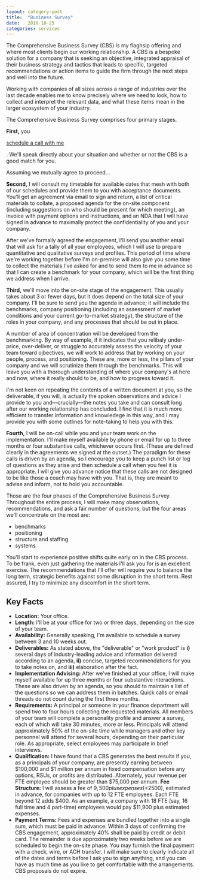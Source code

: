 ```yaml
---
layout: category-post
title:  "Business Survey"
date:   2018-10-25
categories: services
---
```

The Comprehensive Business Survey (CBS) is my flaghsip offering and where most clients begin our working relationship. A CBS is a bespoke solution for a company that is seeking an objective, integrated appraisal of their business strategy and tactics that leads to specific, targeted recommendations or action items to guide the firm through the next steps and well into the future.

Working with companies of all sizes across a range of industries over the last decade enables me to know precisely where we need to look, how to collect and interpret the relevant data, and what these items mean in the larger ecosystem of your industry.

The Comprehensive Business Survey comprises four primary stages.

**First,** you<!-- Calendly link widget begin --> <link href="https://assets.calendly.com/assets/external/widget.css" rel="stylesheet">
<script src="https://assets.calendly.com/assets/external/widget.js" type="text/javascript"></script>
<a href="" onclick="Calendly.showPopupWidget('https://calendly.com/swae/15');return false;">schedule a call with me</a>
<!-- Calendly link widget end -->. We'll speak directly about your situation and whether or not the CBS is a good match for you.

Assuming we mutually agree to proceed...

**Second,** I will consult my timetable for available dates that mesh with both of our schedules and provide them to you with acceptance documents. You'll get an agreement via email to sign and return, a list of critical materials to collate, a proposed agenda for the on-site component (including suggestions on who should be present for which meeting), an invoice with payment options and instructions, and an NDA that I will have signed in advance to maximally protect the confidentiality of you and your company.

After we've formally agreed the engagement, I'll send you another email that will ask for a tally of all your employees, which I will use to prepare quantitative and qualitative surveys and profiles. This period of time where we're working together before I'm on-premise will also give you some time to collect the materials I've asked for and to send them to me in advance so that I can create a benchmark for your company, which will be the first thing we address when I arrive.

**Third,** we'll move into the on-site stage of the engagement. This usually takes about 3 or fewer days, but it does depend on the total size of your company. I'll be sure to send you the agenda in advance; it will include the benchmarks, company positioning (including an assessment of market conditions and your current go-to-market strategy), the structure of the roles in your company, and any processes that should be put in place.

A number of area of concentration will be developed from the benchmarking. By way of example, if it indicates that you relibaly under-price, over-deliver, or struggle to accurately assess the velocity of your team toward ojbectives, we will work to address that by working on your people, process, and positioning. These are, more or less, the pillars of your company and we will scrutinize them through the benchmarks. This will leave you with a thorough understanding of where your company's at here and now, where it really should to be, and how to progress toward it.

I'm not keen on repeating the contents of a written document at you, so the deliverable, if you will, is actually the spoken observations and advice I provide to you and—crucially—the notes you take and can consult long after our working relationship has concluded. I find that it is much more efficient to transfer information and knowledege in this way, and I may provide you with some outlines for note-taking to help you with this.

**Fourth,** I will be on-call while you and your team work on the implementation. I'll make myself available by phone or email for up to three months or four substantive calls, whichever occurs first. (These are defined clearly in the agreements we signed at the outset.) The paradigm for these calls is driven by an agenda, so I encourage you to keep a punch list or log of questions as they arise and then schedule a call when you feel it is appropriate. I will give you advance notice that these calls are not designed to be like those a coach may have with you. That is, they are meant to advise and inform, not to hold you accountable.

Those are the four phases of the Comprehensive Business Survey. Throughout the entire process, I will make many observations, recommendations, and ask a fair number of questions, but the four areas we'll concentrate on the most are:
* benchmarks
* positioning
* structure and staffing
* systems

You'll start to experience positive shifts quite early on in the CBS process. To be frank, even just gathering the materials I'll ask you for is an excellent exercise. The recommendations that I'll offer will require you to balance the long term, strategic benefits against some disruption in the short term. Rest assured, I try to minimize any discomfort in the short term.

## Key Facts
* **Location:** Your office.
* **Length:** I'll be at your office for two or three days, depending on the size of your team.
* **Availability:** Generally speaking, I'm available to schedule a survey between 3 and 10 weeks out.
* **Deliverables:** As stated above, the "deliverable" or "work product" is **i)** several days of industry-leading advice and information delivered according to an agenda, **ii)** concise, targeted recommendations for you to take notes on, and **iii)** elaboration after the fact.
* **Implementation Advising:** After we've finished at your office, I will make myself available for up three months or four substantive  interactions. These are also driven by an agenda, so you should to maintain a list of the questions so we can address them in batches. Quick calls or email threads do not count during the first three months.
* **Requirements:** A principal or someone in your finance department will spend two to four hours collecting the requested materials. All members of your team will complete a personality profile and answer a survey, each of which will take 30 minutes, more or less. Principals will attend approximately 50% of the on-site time while managers and other key personnel will attend for several hours, depending on their particular role. As appropriate, select employees may participate in brief interviews.
* **Qualification:** I have found that a CBS generates the best results if you, as a principals of your company, are presently earning between $100,000 and $1 million per annum in fixed compensation before any options, RSUs, or profits are distributed. Alternately, your revenue per FTE employee should be greater than $75,000 per annum.
**Fee Structure:** I will assess a fee of $9,500 plus expenses (<$2500), estimated in advance, for companies with up to 12 FTE employees. Each FTE beyond 12 adds $400. As an example, a company with 18 FTE (say, 16 full time and 4 part-time) employees would pay $11,900 plus estimated expenses.
* **Payment Terms:** Fees and expenses are bundled together into a single sum, which must be paid in advance. Within 3 days of confirming the CBS engagement, approximately 40% shall be paid by credit or debit card. The remainder is due approximately two weeks before we are scheduled to begin the on-site phase. You may furnish the final payment with a check, wire, or ACH transfer. I will make sure to clearly indicate all of the dates and terms before I ask you to sign anything, and you can have as much time as you like to get comfortable with the arrangements. CBS proposals do not expire.
